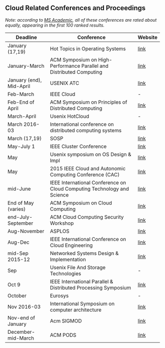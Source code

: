 ## Cloud Related Conferences and Proceedings
*Note: according to [MS Academic](http://academic.research.microsoft.com/RankList?entitytype=3&topdomainid=2&subdomainid=0&orderby=6),
all of these conferences are rated about equally, appearing in the first 100 ranked results.*

| Deadline                 | Conference                                                               | Website                                                                                |
| ------------------------ | ------------------------------------------------------------------------ | -------------------------------------------------------------------------------------- |
| January (17,19)          | Hot Topics in Operating Systems                                          | [link](https://www.usenix.org/conference/hotos15/call-for-papers)                      |
| January-March            | ACM Symposium on High-Performance Parallel and Distributed Computing     | [link](http://www.hpdc.org/2015/papers/call-for-papers/)                               |
| January (end), Mid-April | USENIX ATC                                                               | [link](https://www.usenix.org/conference/atc15/call-for-papers)                        |
| Feb-March                | IEEE Cloud                                                               | -                                                                                      |
| Feb-End of April         | ACM Symposium on Principles of Distributed Computing                     | [link](http://www.podc.org)                                                            |
| March-April              | Usenix HotCloud                                                          | -                                                                                      |
| March 2016-03            | International conference on distributed computing systems                | [link](http://icdcs-2015.cse.ohio-state.edu/index.html)                                |
| March (17,19)            | SOSP                                                                     | [link](http://sosp.org)                                                                |
| May-July 1               | IEEE Cluster Conference                                                  | [link](http://research.ac.upc.edu/conferencies/ClusterXY/Cluster_Conference/Home.html) |
| May                      | Usenix symposium on OS Design & Impl                                     | [link](https://www.usenix.org/conference/osdi14/call-for-papers)                       |
| May                      | 2015 IEEE Cloud and Autonomic Computing Conference (CAC)                 | [link](http://www.autonomic-conference.org/)                                           |
| mid-June                 | IEEE International Conference on Cloud Computing Technology and Science  | [link](http://cloudcom.org/)                                                           |
| End of May (varies)      | ACM Symposium on Cloud Computing                                         | [link](https://acmsocc.github.io/)                                                     |
| end-July-September       | ACM Cloud Computing Security Workshop                                    | [link](https://www.zurich.ibm.com/ccsw16/submissions.html)                             |
| Aug-November             | ASPLOS                                                                   | [link](https://www.ece.cmu.edu/calcm/asplos2016/cfp.html)                              |
| Aug-Dec                  | IEEE International Conference on Cloud Engineering                       | [link](https://conferences.computer.org/IC2E)                                          |
| mid-Sep 2015-12          | Networked Systems Design & Implementation                                | [link](https://www.usenix.org/conference/nsdi17/call-for-papers)                       |
| Sep                      | Usenix File And Storage Technologies                                     | -                                                                                      |
| Oct 9                    | IEEE International Parallel & Distributed Processing Symposium           | [link](http://ipdps.org/)                                                              |
| October                  | Eurosys                                                                  | -                                                                                      |
| Nov 2016-03              | International Symposium on computer architecture                         | [link](http://www.ece.cmu.edu/calcm/isca2015/)                                         |
| Nov-end of January       | Acm SIGMOD                                                               | [link](https://sigmod2017.org)                                                         |
| December-mid-March       | ACM PODS                                                                 | [link](http://sigmod2017.org)                                                          |
